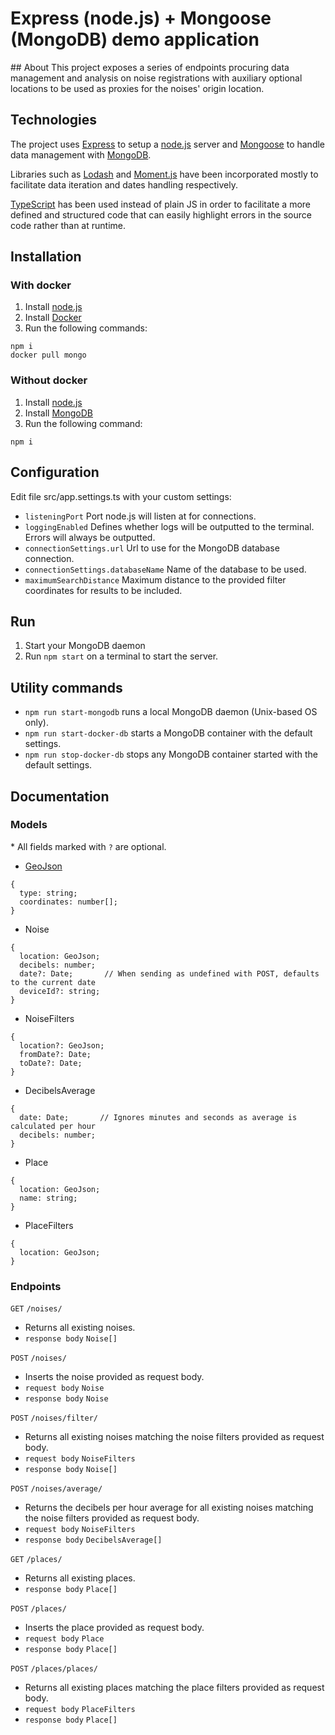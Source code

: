 # Express (node.js) + Mongoose (MongoDB) demo application

## About
This project exposes a series of endpoints procuring data management and analysis on noise registrations with auxiliary optional locations to be used as proxies for the noises' origin location.

## Technologies

The project uses [Express](https://expressjs.com/) to setup a [node.js](https://nodejs.org/) server and [Mongoose](https://mongoosejs.com/) to handle data management with [MongoDB](https://www.mongodb.com/).

Libraries such as [Lodash](https://lodash.com/) and [Moment.js](https://momentjs.com/) have been incorporated mostly to facilitate data iteration and dates handling respectively.

[TypeScript](https://www.typescriptlang.org/) has been used instead of plain JS in order to facilitate a more defined and structured code that can easily highlight errors in the source code rather than at runtime.

## Installation

### With docker

1. Install [node.js](https://nodejs.org/)
2. Install [Docker](https://www.docker.com)
3. Run the following commands:

```
npm i
docker pull mongo
```

### Without docker

1. Install [node.js](https://nodejs.org/)
2. Install [MongoDB](https://www.mongodb.com/)
3. Run the following command:

```
npm i
```

## Configuration

Edit file src/app.settings.ts with your custom settings:

- `listeningPort` Port node.js will listen at for connections.
- `loggingEnabled` Defines whether logs will be outputted to the terminal. Errors will always be outputted.
- `connectionSettings.url` Url to use for the MongoDB database connection.
- `connectionSettings.databaseName` Name of the database to be used.
- `maximumSearchDistance` Maximum distance to the provided filter coordinates for results to be included.

## Run

1. Start your MongoDB daemon
2. Run `npm start` on a terminal to start the server.

## Utility commands

- `npm run start-mongodb` runs a local MongoDB daemon (Unix-based OS only).
- `npm run start-docker-db` starts a MongoDB container with the default settings.
- `npm run stop-docker-db` stops any MongoDB container started with the default settings.

## Documentation

### Models

\* All fields marked with `?` are optional.

- [GeoJson](http://geojson.org/)

```
{
  type: string;
  coordinates: number[];
}
```

- Noise

```
{
  location: GeoJson;
  decibels: number;
  date?: Date;       // When sending as undefined with POST, defaults to the current date
  deviceId?: string;
}
```

- NoiseFilters

```
{
  location?: GeoJson;
  fromDate?: Date;
  toDate?: Date;
}
```

- DecibelsAverage

```
{
  date: Date;       // Ignores minutes and seconds as average is calculated per hour
  decibels: number;
}
```

- Place

```
{
  location: GeoJson;
  name: string;
}
```

- PlaceFilters

```
{
  location: GeoJson;
}
```

### Endpoints

`GET` `/noises/`

- Returns all existing noises.
- `response body` `Noise[]`

`POST` `/noises/`

- Inserts the noise provided as request body.
- `request body` `Noise`
- `response body` `Noise`

`POST` `/noises/filter/`

- Returns all existing noises matching the noise filters provided as request body.
- `request body` `NoiseFilters`
- `response body` `Noise[]`

`POST` `/noises/average/`

- Returns the decibels per hour average for all existing noises matching the noise filters provided as request body.
- `request body` `NoiseFilters`
- `response body` `DecibelsAverage[]`

`GET` `/places/`

- Returns all existing places.
- `response body` `Place[]`

`POST` `/places/`

- Inserts the place provided as request body.
- `request body` `Place`
- `response body` `Place[]`

`POST` `/places/places/`

- Returns all existing places matching the place filters provided as request body.
- `request body` `PlaceFilters`
- `response body` `Place[]`
